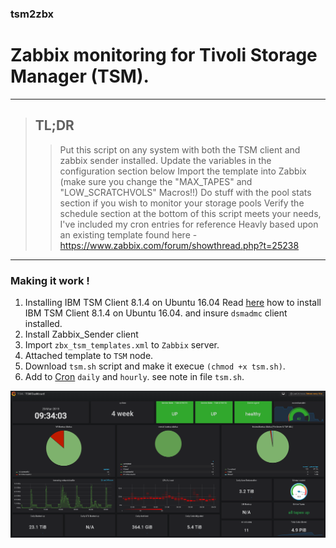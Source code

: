 ### tsm2zbx
# Zabbix monitoring for Tivoli Storage Manager (TSM).


---
 > ## TL;DR
> > Put this script on any system with both the TSM client and zabbix sender installed.
Update the variables in the configuration section below
Import the template into Zabbix (make sure you change the "MAX_TAPES" and "LOW_SCRATCHVOLS" Macros!!)
Do stuff with the pool stats section if you wish to monitor your storage pools
Verify the schedule section at the bottom of this script meets your needs, I've included my cron entries for reference
Heavly based upon an existing template found here - https://www.zabbix.com/forum/showthread.php?t=25238

----

### Making it work !

 1. Installing IBM TSM Client 8.1.4 on Ubuntu 16.04
Read [here](https://github.com/DukeMobileTech/posts/wiki/Installing-IBM-TSM-Client-8.1.4-on-Ubuntu-16.04) how to install IBM TSM Client 8.1.4 on Ubuntu 16.04. 
and insure `dsmadmc` client installed.
 2. Install Zabbix_Sender client 
 3. Import `zbx_tsm_templates.xml` to `Zabbix` server.
 4. Attached template to `TSM` node.
 5. Download `tsm.sh` script and make it execue `(chmod +x tsm.sh)`.
 6. Add to [Cron](https://github.com/sk3pp3r/cheat-sheet-pdf/blob/master/pdf/cron.pdf) `daily` and `hourly`. see note in file `tsm.sh`.




![](img/img1.png)
